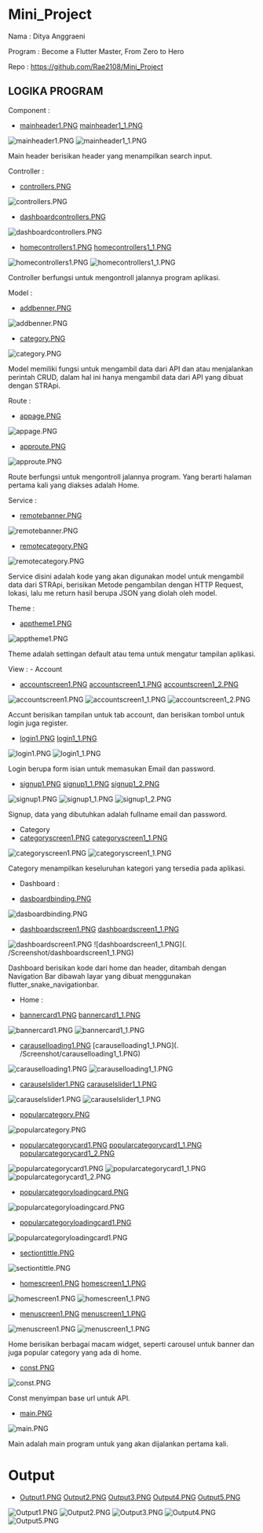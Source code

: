 # Mini_Project

Nama : Ditya Anggraeni

Program : Become a Flutter Master, From Zero to Hero

Repo : https://github.com/Rae2108/Mini_Project

## LOGIKA PROGRAM

Component :

- [mainheader1.PNG](./Screenshot/mainheader1.PNG) [mainheader1_1.PNG](./Screenshot/mainheader1_1.PNG)

![mainheader1.PNG](./Screenshot/mainheader1.PNG) ![mainheader1_1.PNG](./Screenshot/mainheader1_1.PNG)

Main header berisikan header yang menampilkan search input.

Controller :

- [controllers.PNG](./Screenshot/controllers.PNG)

![controllers.PNG](./Screenshot/controllers.PNG)

- [dashboardcontrollers.PNG](./Screenshot/dashboardcontrollers.PNG)

![dashboardcontrollers.PNG](./Screenshot/dashboardcontrollers.PNG)

- [homecontrollers1.PNG](./Screenshot/homecontrollers1.PNG) [homecontrollers1_1.PNG](./Screenshot/homecontrollers1_1.PNG)

![homecontrollers1.PNG](./Screenshot/homecontrollers1.PNG) ![homecontrollers1_1.PNG](./Screenshot/homecontrollers1_1.PNG)

Controller berfungsi untuk mengontroll jalannya program aplikasi.

Model :

- [addbenner.PNG](./Screenshot/addbenner.PNG)

![addbenner.PNG](./Screenshot/addbenner.PNG)

- [category.PNG](./Screenshot/category.PNG)

![category.PNG](./Screenshot/category.PNG)

Model memiliki fungsi untuk mengambil data dari API dan atau menjalankan perintah CRUD, dalam hal ini hanya mengambil data dari API yang dibuat dengan STRApi.

Route :

- [appage.PNG](./Screenshot/appage.PNG)

![appage.PNG](./Screenshot/appage.PNG)

- [approute.PNG](./Screenshot/approute.PNG)

![approute.PNG](./Screenshot/approute.PNG)

Route berfungsi untuk mengontroll jalannya program. Yang berarti halaman pertama kali yang diakses adalah Home.

Service :

- [remotebanner.PNG](./Screenshot/remotebanner.PNG)

![remotebanner.PNG](./Screenshot/remotebanner.PNG)

- [remotecategory.PNG](./Screenshot/remotecategory.PNG)

![remotecategory.PNG](./Screenshot/remotecategory.PNG)

Service disini adalah kode yang akan digunakan model untuk mengambil data dari STRApi, berisikan Metode pengambilan dengan HTTP Request, lokasi, lalu me return hasil berupa JSON yang diolah oleh model.

Theme :

- [apptheme1.PNG](./Screenshot/apptheme1.PNG)

![apptheme1.PNG](./Screenshot/apptheme1.PNG)

Theme adalah settingan default atau tema untuk mengatur tampilan aplikasi.

View : - Account

- [accountscreen1.PNG](./Screenshot/accountscreen1.PNG) [accountscreen1_1.PNG](./Screenshot/accountscreen1_1.PNG) [accountscreen1_2.PNG](./Screenshot/accountscreen1_2.PNG)

![accountscreen1.PNG](./Screenshot/accountscreen1.PNG) ![accountscreen1_1.PNG](./Screenshot/accountscreen1_1.PNG) ![accountscreen1_2.PNG](./Screenshot/accountscreen1_2.PNG)

Accunt berisikan tampilan untuk tab account, dan berisikan tombol untuk login juga register.

- [login1.PNG](./Screenshot/login1.PNG) [login1_1.PNG](./Screenshot/login1_1.PNG)

![login1.PNG](./Screenshot/login1.PNG) ![login1_1.PNG](./Screenshot/login1_1.PNG)

Login berupa form isian untuk memasukan Email dan password.

- [signup1.PNG](./Screenshot/signup1.PNG) [signup1_1.PNG](./Screenshot/signup1_1.PNG) [signup1_2.PNG](./Screenshot/signup1_2.PNG)

![signup1.PNG](./Screenshot/signup1.PNG) ![signup1_1.PNG](./Screenshot/signup1_1.PNG) ![signup1_2.PNG](./Screenshot/signup1_2.PNG)

Signup, data yang dibutuhkan adalah fullname email dan password.

- Category
- [categoryscreen1.PNG](./Screenshot/categoryscreen1.PNG) [categoryscreen1_1.PNG](./Screenshot/categoryscreen1_1.PNG)

![categoryscreen1.PNG](./Screenshot/categoryscreen1.PNG) ![categoryscreen1_1.PNG](./Screenshot/categoryscreen1_1.PNG)

Category menampilkan keseluruhan kategori yang tersedia pada aplikasi.

- Dashboard :

- [dasboardbinding.PNG](./Screenshot/dasboardbinding.PNG)

![dasboardbinding.PNG](./Screenshot/dasboardbinding.PNG)

- [dashboardscreen1.PNG](./Screenshot/dashboardscreen1.PNG) [dashboardscreen1_1.PNG](./Screenshot/dashboardscreen1_1.PNG)

![dashboardscreen1.PNG](./Screenshot/dashboardscreen1.PNG) ![dashboardscreen1_1.PNG](. /Screenshot/dashboardscreen1_1.PNG)

Dashboard berisikan kode dari home dan header, ditambah dengan Navigation Bar dibawah layar yang dibuat menggunakan flutter_snake_navigationbar.

- Home :

- [bannercard1.PNG](./Screenshot/bannercard1.PNG) [bannercard1_1.PNG](./Screenshot/bannercard1_1.PNG)

![bannercard1.PNG](./Screenshot/bannercard1.PNG) ![bannercard1_1.PNG](./Screenshot/bannercard1_1.PNG)

- [carauselloading1.PNG](./Screenshot/carauselloading1.PNG) [carauselloading1_1.PNG](. /Screenshot/carauselloading1_1.PNG)

![carauselloading1.PNG](./Screenshot/carauselloading1.PNG) ![carauselloading1_1.PNG](./Screenshot/carauselloading1_1.PNG)

- [carauselslider1.PNG](./Screenshot/carauselslider1.PNG) [carauselslider1_1.PNG](./Screenshot/carauselslider1_1.PNG)

![carauselslider1.PNG](./Screenshot/carauselslider1.PNG) ![carauselslider1_1.PNG](./Screenshot/carauselslider1_1.PNG)

- [popularcategory.PNG](./Screenshot/popularcategory.PNG)

![popularcategory.PNG](./Screenshot/popularcategory.PNG)

- [popularcategorycard1.PNG](./Screenshot/popularcategorycard1.PNG) [popularcategorycard1_1.PNG](./Screenshot/popularcategorycard1_1.PNG) [popularcategorycard1_2.PNG](./Screenshot/popularcategorycard1_2.PNG)

![popularcategorycard1.PNG](./Screenshot/popularcategorycard1.PNG) ![popularcategorycard1_1.PNG](./Screenshot/popularcategorycard1_1.PNG) ![popularcategorycard1_2.PNG](./Screenshot/popularcategorycard1_2.PNG)

- [popularcategoryloadingcard.PNG](./Screenshot/popularcategoryloadingcard.PNG)

![popularcategoryloadingcard.PNG](./Screenshot/popularcategoryloadingcard.PNG)

- [popularcategoryloadingcard1.PNG](./Screenshot/popularcategoryloadingcard1.PNG)

![popularcategoryloadingcard1.PNG](./Screenshot/popularcategoryloadingcard1.PNG)

- [sectiontittle.PNG](./Screenshot/sectiontittle.PNG)

![sectiontittle.PNG](./Screenshot/sectiontittle.PNG)

- [homescreen1.PNG](./Screenshot/homescreen1.PNG) [homescreen1_1.PNG](./Screenshot/homescreen1_1.PNG)

![homescreen1.PNG](./Screenshot/homescreen1.PNG) ![homescreen1_1.PNG](./Screenshot/homescreen1_1.PNG)

- [menuscreen1.PNG](./Screenshot/menuscreen1.PNG) [menuscreen1_1.PNG](./Screenshot/menuscreen1_1.PNG)

![menuscreen1.PNG](./Screenshot/menuscreen1.PNG) ![menuscreen1_1.PNG](./Screenshot/menuscreen1_1.PNG)

Home berisikan berbagai macam widget, seperti carousel untuk banner dan juga popular category yang ada di home.

- [const.PNG](./Screenshot/const.PNG)

![const.PNG](./Screenshot/const.PNG)

Const menyimpan base url untuk API.

- [main.PNG](./Screenshot/main.PNG)

![main.PNG](./Screenshot/main.PNG)

Main adalah main program untuk yang akan dijalankan pertama kali.

# Output

- [Output1.PNG](./Screenshot/Output1.PNG) [Output2.PNG](./Screenshot/Output2.PNG) [Output3.PNG](./Screenshot/Output3.PNG) [Output4.PNG](./Screenshot/Output4.PNG) [Output5.PNG](./Screenshot/Output5.PNG)

![Output1.PNG](./Screenshot/Output1.PNG) ![Output2.PNG](./Screenshot/Output2.PNG) ![Output3.PNG](./Screenshot/Output3.PNG) ![Output4.PNG](./Screenshot/Output4.PNG) ![Output5.PNG](./Screenshot/Output5.PNG)